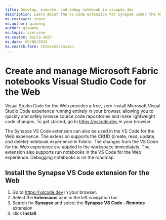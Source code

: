 ```yaml
---
title: Develop, execute, and debug notebook in vscopde.dev
description: Learn about the VS Code extension for Synapse under the VS Code web experience, which supports a pro-developer authoring experience.
ms.reviewer: sngun
ms.author: qixwang
author: qixwang
ms.topic: overview
ms.custom: build-2023
ms.date: 05/08/2023
ms.search.form: VSCodeExtension
---
```


# Create and manage Microsoft Fabric notebooks Visual Studio Code for the Web

Visual Studio Code for the Web provides a free, zero-install Microsoft Visual Studio Code experience running entirely in your browser, allowing you to quickly and safely browse source code repositories and make lightweight code changes. To get started, go to https://vscode.dev in your browser.

The Synapse VS Code extension can also be used in the VS Code for the Web experience. The extension supports the CRUD (create, read, update, and delete) notebook experience in Fabric. The changes from the VS Code for the Web experience are applied to the workspace immediately. The extension also supports run notebooks in the VS Code for the Web experience. Debugging notebooks is on the roadmap.

## Install the Synapse VS Code extension for the Web

1. Go to https://vscode.dev in your browser.
1. Select the **Extensions** icon in the left navigation bar.
1. Search for **Synapse** and select the **Synapse VS Code - Remotes** extension
1. click **Install**. 
